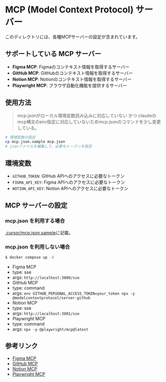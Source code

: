 # MCP (Model Context Protocol) サーバー

このディレクトリには、各種MCPサーバーの設定が含まれています。

## サポートしている MCP サーバー

-   **Figma MCP**: Figmaのコンテキスト情報を取得するサーバー
-   **GitHub MCP**: GitHubのコンテキスト情報を取得するサーバー
-   **Notion MCP**: Notionのコンテキスト情報を取得するサーバー
-   **Playwright MCP**: ブラウザ自動化機能を提供するサーバー

## 使用方法

> mcp.jsonがローカル環境変数読み込みに対応していない かつ claudeのmcp構文のenv指定に対応していないためmcp.jsonのコマンドを少し変更している。

```bash
# 環境変数の設定
cp mcp.json.sample mcp.json
# jsonファイルを編集して、必要なトークンを設定
```


## 環境変数

-   `GITHUB_TOKEN`: GitHub APIへのアクセスに必要なトークン
-   `FIGMA_API_KEY`: Figma APIへのアクセスに必要なトークン
-   `NOTION_API_KEY`: Notion APIへのアクセスに必要なトークン

## MCP サーバーの設定

### mcp.json を利用する場合

[.cursor/mcp.json.sample](.cursor/mcp.json.sample)に記載。

### mcp.json を利用しない場合
```bash
$ docker compose up -d 
```

-   Figma MCP
-   type: sse
-   args: `http://localhost:3000/sse`
-   GitHub MCP
-   type: command
-   args: `env GITHUB_PERSONAL_ACCESS_TOKEN=your_token npx -y @modelcontextprotocol/server-github`
-   Notion MCP
-   type: sse
-   args: `http://localhost:3001/sse`
-   Playwright MCP
-   type: command
-   args: `npx -y @playwright/mcp@latest`

## 参考リンク

-   [Figma MCP](https://github.com/GLips/Figma-Context-MCP)
-   [GitHub MCP](https://github.com/modelcontextprotocol/servers/tree/main/src/github)
-   [Notion MCP](https://github.com/suekou/mcp-notion-server)
-   [Playwright MCP](https://github.com/microsoft/playwright-mcp)
